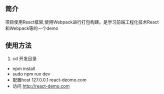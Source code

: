 ## 简介
项目使用React框架,使用Webpack进行打包构建。是学习前端工程化技术React和Webpack等的一个demo

## 使用方法
1. cd 开发目录
- npm install
- sudo npm run dev
- 配置host 127.0.0.1 react-deomo.com
- 访问 http://react-demo.com